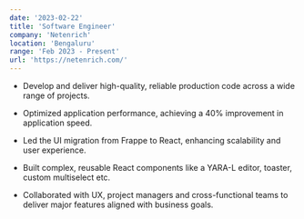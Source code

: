 ```yaml
---
date: '2023-02-22'
title: 'Software Engineer'
company: 'Netenrich'
location: 'Bengaluru'
range: 'Feb 2023 - Present'
url: 'https://netenrich.com/'
---
```


- Develop and deliver high-quality, reliable production code across a wide range of projects.

- Optimized application performance, achieving a 40% improvement in
  application speed.
- Led the UI migration from Frappe to React, enhancing scalability and
  user experience.
- Built complex, reusable React components like a YARA-L editor,
  toaster, custom multiselect etc.
- Collaborated with UX, project managers and cross-functional teams to deliver major
  features aligned with business goals.
